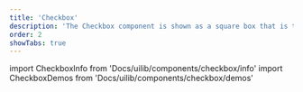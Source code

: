 ```yaml
---
title: 'Checkbox'
description: 'The Checkbox component is shown as a square box that is ticked (checked) when activated.'
order: 2
showTabs: true
---
```


import CheckboxInfo from 'Docs/uilib/components/checkbox/info'
import CheckboxDemos from 'Docs/uilib/components/checkbox/demos'

<CheckboxInfo />
<CheckboxDemos />
